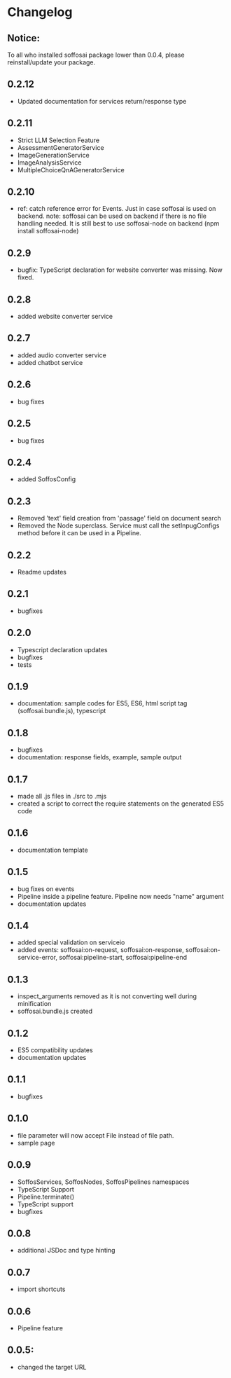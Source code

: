 # Changelog

## Notice:

To all who installed soffosai package lower than 0.0.4, please reinstall/update your package.

## 0.2.12

- Updated documentation for services return/response type

## 0.2.11

- Strict LLM Selection Feature
- AssessmentGeneratorService
- ImageGenerationService
- ImageAnalysisService
- MultipleChoiceQnAGeneratorService

## 0.2.10

- ref: catch reference error for Events. Just in case soffosai is used on backend.
  note: soffosai can be used on backend if there is no file handling needed.
  It is still best to use soffosai-node on backend (npm install soffosai-node)

## 0.2.9

- bugfix: TypeScript declaration for website converter was missing. Now fixed.

## 0.2.8

- added website converter service

## 0.2.7

- added audio converter service
- added chatbot service

## 0.2.6

- bug fixes

## 0.2.5

- bug fixes

## 0.2.4

- added SoffosConfig

## 0.2.3

- Removed 'text' field creation from 'passage' field on document search
- Removed the Node superclass. Service must call the setInpugConfigs method before it can be used in a Pipeline.

## 0.2.2

- Readme updates

## 0.2.1

- bugfixes

## 0.2.0

- Typescript declaration updates
- bugfixes
- tests

## 0.1.9

- documentation: sample codes for ES5, ES6, html script tag (soffosai.bundle.js), typescript

## 0.1.8

- bugfixes
- documentation: response fields, example, sample output

## 0.1.7

- made all .js files in ./src to .mjs
- created a script to correct the require statements on the generated ES5 code

## 0.1.6

- documentation template

## 0.1.5

- bug fixes on events
- Pipeline inside a pipeline feature. Pipeline now needs "name" argument
- documentation updates

## 0.1.4

- added special validation on serviceio
- added events: soffosai:on-request, soffosai:on-response, soffosai:on-service-error, soffosai:pipeline-start, soffosai:pipeline-end

## 0.1.3

- inspect_arguments removed as it is not converting well during minification
- soffosai.bundle.js created

## 0.1.2

- ES5 compatibility updates
- documentation updates

## 0.1.1

- bugfixes

## 0.1.0

- file parameter will now accept File instead of file path.
- sample page

## 0.0.9

- SoffosServices, SoffosNodes, SoffosPipelines namespaces
- TypeScript Support
- Pipeline.terminate()
- TypeScript support
- bugfixes

## 0.0.8

- additional JSDoc and type hinting

## 0.0.7

- import shortcuts

## 0.0.6

- Pipeline feature

## 0.0.5:

- changed the target URL
